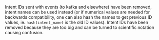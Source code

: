 Intent IDs sent with events (to kafka and elsewhere) have been removed, intent
names can be used instead (or if numerical values are needed for backwards
compatibility, one can also hash the names to get previous ID values, ie.
`hash(intent_name)` is the old ID values). Intent IDs have been removed because
they are too big and can be turned to scientific notation causing confusion.
